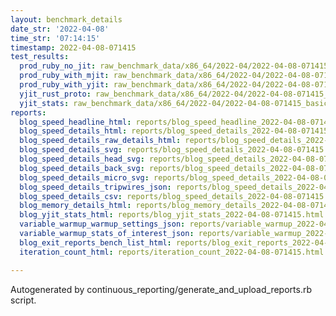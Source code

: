 ```yaml
---
layout: benchmark_details
date_str: '2022-04-08'
time_str: '07:14:15'
timestamp: 2022-04-08-071415
test_results:
  prod_ruby_no_jit: raw_benchmark_data/x86_64/2022-04/2022-04-08-071415_basic_benchmark_prod_ruby_no_jit.json
  prod_ruby_with_mjit: raw_benchmark_data/x86_64/2022-04/2022-04-08-071415_basic_benchmark_prod_ruby_with_mjit.json
  prod_ruby_with_yjit: raw_benchmark_data/x86_64/2022-04/2022-04-08-071415_basic_benchmark_prod_ruby_with_yjit.json
  yjit_rust_proto: raw_benchmark_data/x86_64/2022-04/2022-04-08-071415_basic_benchmark_yjit_rust_proto.json
  yjit_stats: raw_benchmark_data/x86_64/2022-04/2022-04-08-071415_basic_benchmark_yjit_stats.json
reports:
  blog_speed_headline_html: reports/blog_speed_headline_2022-04-08-071415.html
  blog_speed_details_html: reports/blog_speed_details_2022-04-08-071415.html
  blog_speed_details_raw_details_html: reports/blog_speed_details_2022-04-08-071415.raw_details.html
  blog_speed_details_svg: reports/blog_speed_details_2022-04-08-071415.svg
  blog_speed_details_head_svg: reports/blog_speed_details_2022-04-08-071415.head.svg
  blog_speed_details_back_svg: reports/blog_speed_details_2022-04-08-071415.back.svg
  blog_speed_details_micro_svg: reports/blog_speed_details_2022-04-08-071415.micro.svg
  blog_speed_details_tripwires_json: reports/blog_speed_details_2022-04-08-071415.tripwires.json
  blog_speed_details_csv: reports/blog_speed_details_2022-04-08-071415.csv
  blog_memory_details_html: reports/blog_memory_details_2022-04-08-071415.html
  blog_yjit_stats_html: reports/blog_yjit_stats_2022-04-08-071415.html
  variable_warmup_warmup_settings_json: reports/variable_warmup_2022-04-08-071415.warmup_settings.json
  variable_warmup_stats_of_interest_json: reports/variable_warmup_2022-04-08-071415.stats_of_interest.json
  blog_exit_reports_bench_list_html: reports/blog_exit_reports_2022-04-08-071415.bench_list.html
  iteration_count_html: reports/iteration_count_2022-04-08-071415.html

---
```

Autogenerated by continuous_reporting/generate_and_upload_reports.rb script.
